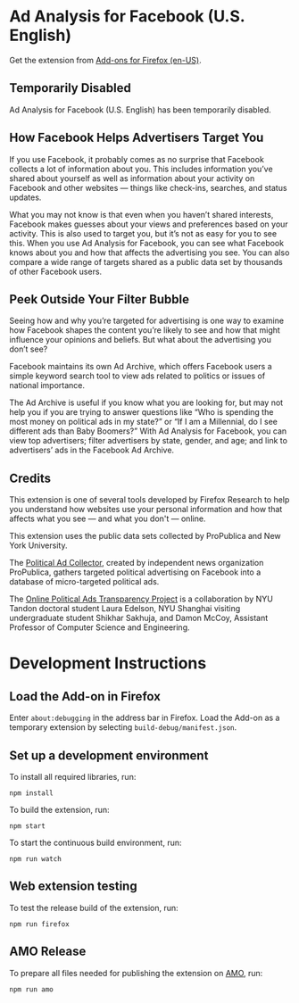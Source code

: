 # Ad Analysis for Facebook (U.S. English)

Get the extension from [Add-ons for Firefox (en-US)](https://addons.mozilla.org/en-US/firefox/addon/ad-analysis-for-facebook/).

## Temporarily Disabled

Ad Analysis for Facebook (U.S. English) has been temporarily disabled.

## How Facebook Helps Advertisers Target You

If you use Facebook, it probably comes as no surprise that Facebook collects a lot of information about you. This includes information you’ve shared about yourself as well as information about your activity on Facebook and other websites — things like check-ins, searches, and status updates.

What you may not know is that even when you haven’t shared interests, Facebook makes guesses about your views and preferences based on your activity. This is also used to target you, but it’s not as easy for you to see this. When you use Ad Analysis for Facebook, you can see what Facebook knows about you and how that affects the advertising you see. You can also compare a wide range of targets shared as a public data set by thousands of other Facebook users.

## Peek Outside Your Filter Bubble

Seeing how and why you’re targeted for advertising is one way to examine how Facebook shapes the content you’re likely to see and how that might influence your opinions and beliefs. But what about the advertising you don’t see?

Facebook maintains its own Ad Archive, which offers Facebook users a simple keyword search tool to view ads related to politics or issues of national importance.

The Ad Archive is useful if you know what you are looking for, but may not help you if you are trying to answer questions like “Who is spending the most money on political ads in my state?” or “If I am a Millennial, do I see different ads than Baby Boomers?” With Ad Analysis for Facebook, you can view top advertisers; filter advertisers by state, gender, and age; and link to advertisers’ ads in the Facebook Ad Archive.

## Credits

This extension is one of several tools developed by Firefox Research to help you understand how websites use your personal information and how that affects what you see — and what you don't — online.

This extension uses the public data sets collected by ProPublica and New York University.

The [Political Ad Collector](http://projects.propublica.org/facebook-ads/), created by independent news organization ProPublica, gathers targeted political advertising on Facebook into a database of micro-targeted political ads.

The [Online Political Ads Transparency Project](https://engineering.nyu.edu/online-political-ads-transparency-project/) is a collaboration by NYU Tandon doctoral student Laura Edelson, NYU Shanghai visiting undergraduate student Shikhar Sakhuja, and Damon McCoy, Assistant Professor of Computer Science and Engineering.

# Development Instructions 

## Load the Add-on in Firefox

Enter `about:debugging` in the address bar in Firefox. Load the Add-on as a temporary extension by selecting `build-debug/manifest.json`.

## Set up a development environment

To install all required libraries, run:
```
npm install
```

To build the extension, run:
```
npm start
```

To start the continuous build environment, run:
```
npm run watch
```

## Web extension testing

To test the release build of the extension, run:
```
npm run firefox
```

## AMO Release

To prepare all files needed for publishing the extension on [AMO](https://addons.mozilla.org), run:
```
npm run amo
```
